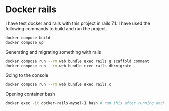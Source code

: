 # Docker rails
I have test docker and rails with this project in rails 7.1. I have used the following commands to build and run the project.

```bash
docker compose build
docker compose up
```

Generating and migrating something with rails
```bash
docker compose run --rm web bundle exec rails g scaffold comment
docker compose run --rm web bundle exec rails db:migrate
```

Going to the console
```bash
docker compose run --rm web bundle exec rails c
```

Opening container bash
```bash
docker exec -it docker-rails-mysql-1 bash # run this after running docker compose up
```
